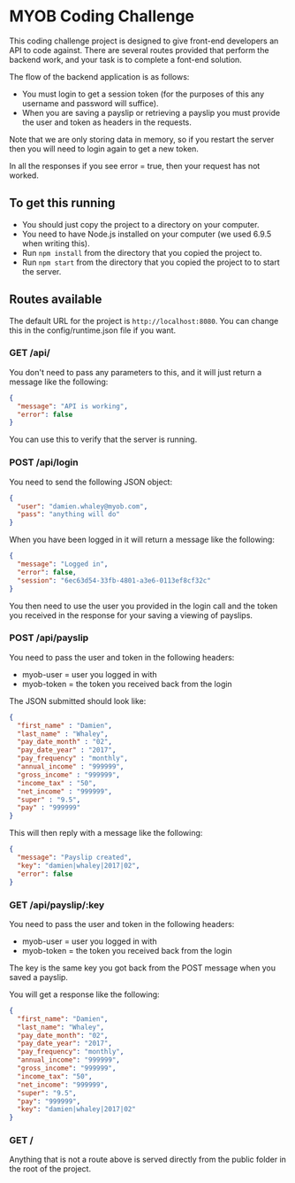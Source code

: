 # MYOB Coding Challenge

This coding challenge project is designed to give front-end developers an API to code against. There are several routes provided that perform the backend work, and your task is to complete a font-end solution.

The flow of the backend application is as follows:

* You must login to get a session token (for the purposes of this any username and password will suffice).
* When you are saving a payslip or retrieving a payslip you must provide the user and token as headers in the requests.

Note that we are only storing data in memory, so if you restart the server then you will need to login again to get a new token.

In all the responses if you see error = true, then your request has not worked.

## To get this running

* You should just copy the project to a directory on your computer.
* You need to have Node.js installed on your computer (we used 6.9.5 when writing this).
* Run `npm install` from the directory that you copied the project to.
* Run `npm start` from the directory that you copied the project to to start the server.

## Routes available

The default URL for the project is `http://localhost:8080`. You can change this in the config/runtime.json file if you want.

### GET /api/

You don't need to pass any parameters to this, and it will just return a message like the following:

```json
{
  "message": "API is working",
  "error": false
}
```

You can use this to verify that the server is running.

### POST /api/login

You need to send the following JSON object:

```json
{
  "user": "damien.whaley@myob.com",
  "pass": "anything will do"
}
```

When you have been logged in it will return a message like the following:

```json
{
  "message": "Logged in",
  "error": false,
  "session": "6ec63d54-33fb-4801-a3e6-0113ef8cf32c"
}
```

You then need to use the user you provided in the login call and the token you received in the response for your saving a viewing of payslips.

### POST /api/payslip

You need to pass the user and token in the following headers:

* myob-user = user you logged in with
* myob-token = the token you received back from the login

The JSON submitted should look like:

```json
{
  "first_name" : "Damien",
  "last_name" : "Whaley",
  "pay_date_month" : "02",
  "pay_date_year" : "2017",
  "pay_frequency" : "monthly",
  "annual_income" : "999999",
  "gross_income" : "999999",
  "income_tax" : "50",
  "net_income" : "999999",
  "super" : "9.5",
  "pay" : "999999"
}
```

This will then reply with a message like the following:

```json
{
  "message": "Payslip created",
  "key": "damien|whaley|2017|02",
  "error": false
}
```

### GET /api/payslip/:key

You need to pass the user and token in the following headers:

* myob-user = user you logged in with
* myob-token = the token you received back from the login

The key is the same key you got back from the POST message when you saved a payslip.

You will get a response like the following:

```json
{
  "first_name": "Damien",
  "last_name": "Whaley",
  "pay_date_month": "02",
  "pay_date_year": "2017",
  "pay_frequency": "monthly",
  "annual_income": "999999",
  "gross_income": "999999",
  "income_tax": "50",
  "net_income": "999999",
  "super": "9.5",
  "pay": "999999",
  "key": "damien|whaley|2017|02"
}
```

### GET /

Anything that is not a route above is served directly from the public folder in the root of the project.